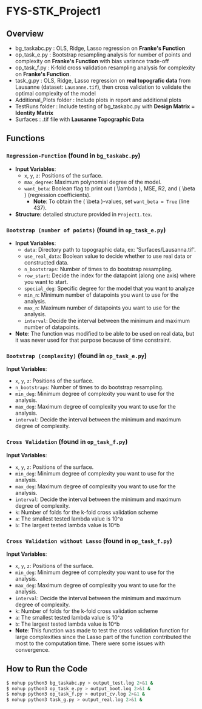 # FYS-STK_Project1

## Overview
- bg_taskabc.py  :   OLS, Ridge, Lasso regression on **Franke's Function**
- op_task_e.py   :   Bootstrap resampling analysis for number of points and complexity on **Franke's Function** with bias variance trade-off
- op_task_f.py   :   K-fold cross validation resampling analysis for complexity on **Franke's Function**.
- task_g.py      :   OLS, Ridge, Lasso regression on **real topografic data** from Lausanne (dataset: `Lausanne.tif`), then cross validation to validate the optimal complexity of the model
- Additional_Plots folder   : Include plots in report and additional plots
- TestRuns folder           : Include testing of bg_taskabc.py with **Design Matrix = Identity Matrix**
- Surfaces                  : .tif file with **Lausanne Topographic Data**
  


## Functions
### `Regression-Function` (found in `bg_taskabc.py`)
- **Input Variables**:
  - `x`, `y`, `z`: Positions of the surface.
  - `max_degree`: Maximum polynomial degree of the model.
  - `want_beta`: Boolean flag to print out \( \lambda \), MSE, R2, and \( \beta \) (regression coefficients).  
    - **Note**: To obtain the \( \beta \)-values, set `want_beta = True` (line 437).
- **Structure**: detailed structure provided in `Project1.tex`.

### `Bootstrap (number of points)` (found in `op_task_e.py`)
- **Input Variables**:
  - `data`: Directory path to topographic data, ex: 'Surfaces/Lausanna.tif'.
  - `use_real_data`: Boolean value to decide whether to use real data or constructed data.
  - `n_bootstraps`: Number of times to do bootstrap resampling.
  - `row_start`: Decide the index for the datapoint (along one axis) where you want to start.
  - `special_deg`: Specific degree for the model that you want to analyze
  - `min_n`: Minimum number of datapoints you want to use for the analysis.
  - `max_n`: Maximum number of datapoints you want to use for the analysis.
  - `interval`: Decide the interval between the minimum and maximum number of datapoints.
- **Note**: The function was modified to be able to be used on real data, but it was never used for that purpose because of time constraint.

### `Bootstrap (complexity)` (found in `op_task_e.py`)
  **Input Variables**:
  - `x`, `y`, `z`: Positions of the surface.
  - `n_bootstraps`: Number of times to do bootstrap resampling.
  - `min_deg`: Minimum degree of complexity you want to use for the analysis.
  - `max_deg`: Maximum degree of complexity you want to use for the analysis.
  - `interval`: Decide the interval between the minimum and maximum degree of complexity.

### `Cross Validation` (found in `op_task_f.py`)
  **Input Variables**:
  - `x`, `y`, `z`: Positions of the surface.
  - `min_deg`: Minimum degree of complexity you want to use for the analysis.
  - `max_deg`: Maximum degree of complexity you want to use for the analysis.
  - `interval`: Decide the interval between the minimum and maximum degree of complexity.
  - `k`: Number of folds for the k-fold cross validation scheme
  - `a`: The smallest tested lambda value is 10^a
  - `b`: The largest tested lambda value is 10^b

### `Cross Validation without Lasso` (found in `op_task_f.py`)
  **Input Variables**:
  - `x`, `y`, `z`: Positions of the surface.
  - `min_deg`: Minimum degree of complexity you want to use for the analysis.
  - `max_deg`: Maximum degree of complexity you want to use for the analysis.
  - `interval`: Decide the interval between the minimum and maximum degree of complexity.
  - `k`: Number of folds for the k-fold cross validation scheme
  - `a`: The smallest tested lambda value is 10^a
  - `b`: The largest tested lambda value is 10^b
- **Note**: This function was made to test the cross validation function for large complexities since the Lasso part of the function contributed the most to the computation time. There were some issues with convergence.




## How to Run the Code
```bash
$ nohup python3 bg_taskabc.py > output_test.log 2>&1 &
$ nohup python3 op_task_e.py > output_boot.log 2>&1 &
$ nohup python3 op_task_f.py > output_cv.log 2>&1 &
$ nohup python3 task_g.py > output_real.log 2>&1 &